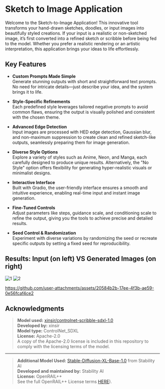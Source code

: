 # Sketch to Image Application
Welcome to the Sketch-to-Image Application! This innovative tool transforms your hand-drawn sketches, doodles, or input images into beautifully styled creations. If your input is a realistic or non-sketched image, it’s first converted into a refined sketch or scribble before being fed to the model. Whether you prefer a realistic rendering or an artistic interpretation, this application brings your ideas to life effortlessly.


## Key Features
- **Custom Prompts Made Simple**  
    Generate stunning outputs with short and straightforward text prompts. No need for intricate details—just describe your idea, and the system brings it to life.  

- **Style-Specific Refinements**  
    Each predefined style leverages tailored negative prompts to avoid common flaws, ensuring the output is visually polished and consistent with the chosen theme.  

- **Advanced Edge Detection**  
    Input images are processed with HED edge detection, Gaussian blur, and non-maximum suppression to create clean and refined sketch-like outputs, seamlessly preparing them for image generation.  

- **Diverse Style Options**  
    Explore a variety of styles such as Anime, Neon, and Manga, each carefully designed to produce unique results. Alternatively, the "No Style" option offers flexibility for generating hyper-realistic visuals or minimalist designs.  

- **Interactive Interface**  
    Built with Gradio, the user-friendly interface ensures a smooth and intuitive experience, enabling real-time input and instant image generation.  

- **Fine-Tuned Controls**  
   Adjust parameters like steps, guidance scale, and conditioning scale to refine the output, giving you the tools to achieve precise and detailed results.  

- **Seed Control & Randomization**  
    Experiment with diverse variations by randomizing the seed or recreate specific outputs by setting a fixed seed for reproducibility.  

## Results: **Input (on left) VS Generated Images (on right)**
![1](https://github.com/user-attachments/assets/d6a03150-8b60-4af4-88ce-5da84e1528aa)
![2](https://github.com/user-attachments/assets/cddaddec-cfc7-4030-94c0-6d5f1181b282)


https://github.com/user-attachments/assets/20584b2b-17ee-4f3b-ae59-0e56fcaf4ce2




## Acknowledgments

>**Model used:** [xinsir/controlnet-scribble-sdxl-1.0](https://huggingface.co/xinsir/controlnet-scribble-sdxl-1.0)  
>**Developed by:** xinsir  
>**Model type:** ControlNet_SDXL  
>**License:** Apache-2.0   
A copy of the Apache-2.0 license is included in this repository to comply with the licensing terms of the model.

---

>**Additional Model Used:** [Stable-Diffusion-XL-Base-1.0](https://huggingface.co/stabilityai/stable-diffusion-xl-base-1.0) from Stability AI  
>**Developed and maintained by:** Stability AI  
>**License:** OpenRAIL++    
>See the full OpenRAIL++ License terms [HERE](https://huggingface.co/stabilityai/stable-diffusion-xl-base-1.0/blob/main/LICENSE.md)).
